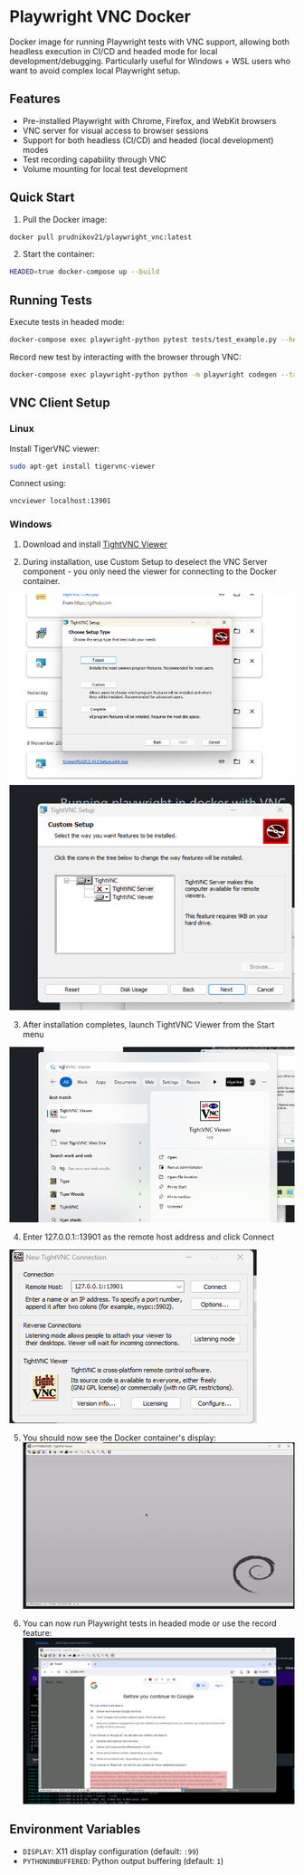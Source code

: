 # Playwright VNC Docker

Docker image for running Playwright tests with VNC support, allowing both headless execution in CI/CD and headed mode for local development/debugging. Particularly useful for Windows + WSL users who want to avoid complex local Playwright setup.

## Features

- Pre-installed Playwright with Chrome, Firefox, and WebKit browsers
- VNC server for visual access to browser sessions
- Support for both headless (CI/CD) and headed (local development) modes
- Test recording capability through VNC
- Volume mounting for local test development

## Quick Start

1. Pull the Docker image:
```bash
docker pull prudnikov21/playwright_vnc:latest
```

2. Start the container:
```bash
HEADED=true docker-compose up --build
```

## Running Tests

Execute tests in headed mode:
```bash
docker-compose exec playwright-python pytest tests/test_example.py --headed -v
```

Record new test by interacting with the browser through VNC:
```bash
docker-compose exec playwright-python python -m playwright codegen --target python -o tests/test_example.py
```

## VNC Client Setup

### Linux
Install TigerVNC viewer:
```bash
sudo apt-get install tigervnc-viewer
```
Connect using:
```bash
vncviewer localhost:13901
```

### Windows

1. Download and install [TightVNC Viewer](https://www.tightvnc.com/download.php)

2. During installation, use Custom Setup to deselect the VNC Server component - you only need the viewer for connecting to the Docker container.

![TightVNC Custom Setup](docs/images/tightvnc-custom-setup.png)
![TightVNC Remote Server Option](docs/images/remove-server-option.png)

3. After installation completes, launch TightVNC Viewer from the Start menu

![TightVNC Run Viewer](docs/images/run-viewer.png)

4. Enter 127.0.0.1::13901 as the remote host address and click Connect

![TightVNC Connect to host](docs/images/connect-to-host.png)

5. You should now see the Docker container's display:
![TightVNC Vnc Connect Screen](docs/images/vnc-home-screen.png)

6. You can now run Playwright tests in headed mode or use the record feature:
![TightVNC Using record mode](docs/images/using-record-mode.png)


## Environment Variables

- `DISPLAY`: X11 display configuration (default: `:99`)
- `PYTHONUNBUFFERED`: Python output buffering (default: `1`)
